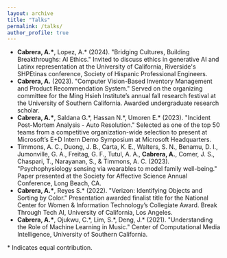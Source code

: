 ```yaml
---
layout: archive
title: "Talks"
permalink: /talks/
author_profile: true
---
```


- **Cabrera, A.\***, Lopez, A.\* (2024). "Bridging Cultures, Building Breakthroughs: AI Ethics." Invited to discuss ethics in generative AI and Latinx representation at the University of California, Riverside's SHPEtinas conference, Society of Hispanic Professional Engineers.
- **Cabrera, A.** (2023). "Computer Vision-Based Inventory Management and Product Recommendation System." Served on the organizing committee for the Ming Hsieh Institute’s annual fall research festival at the University of Southern California. Awarded undergraduate research scholar.
- **Cabrera, A.\***, Saldana G.\*, Hassan N.\*, Umoren E.\* (2023). "Incident Post-Mortem Analysis - Auto Resolution." Selected as one of the top 50 teams from a competitive organization-wide selection to present at Microsoft’s E+D Intern Demo Symposium at Microsoft Headquarters.
- Timmons, A. C., Duong, J. B., Carta, K. E., Walters, S. N., Benamu, D. I., Jumonville, G. A., Freitag, G. F., Tutul, A. A., **Cabrera, A.**, Comer, J. S., Chaspari, T., Narayanan, S., & Timmons, A. C. (2023). "Psychophysiology sensing via wearables to model family well-being." Paper presented at the Society for Affective Science Annual Conference, Long Beach, CA.
- **Cabrera, A.\***, Reyes S.\* (2022). "Verizon: Identifying Objects and Sorting by Color." Presentation awarded finalist title for the National Center for Women & Information Technology’s Collegiate Award. Break Through Tech AI, University of California, Los Angeles.
- **Cabrera, A.\***, Ojukwu, C.\*, Lim, S.\*, Deng, J.\* (2021). "Understanding the Role of Machine Learning in Music." Center of Computational Media Intelligence, University of Southern California.

\* Indicates equal contribution.
